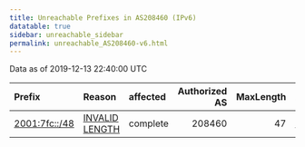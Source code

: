 ```yaml
---
title: Unreachable Prefixes in AS208460 (IPv6)
datatable: true
sidebar: unreachable_sidebar
permalink: unreachable_AS208460-v6.html
---
```


Data as of 2019-12-13 22:40:00 UTC


<div class="datatable-begin"></div>

| Prefix                                               | Reason                                                                                                   | affected   |   Authorized AS |   MaxLength | Anchor                                         |   unreachable /48s |
|:-----------------------------------------------------|:---------------------------------------------------------------------------------------------------------|:-----------|----------------:|------------:|:-----------------------------------------------|-------------------:|
| [2001:7fc::/48](https://stat.ripe.net/2001:7fc::/48) | [INVALID LENGTH](https://rpki-validator.ripe.net/announcement-preview?asn=AS208460&prefix=2001:7fc::/48) | complete   |          208460 |          47 | [RIPE](unreachable_RIPE_NCC_RPKI_Root-v6.html) |                  1 |

<div class="datatable-end"></div>